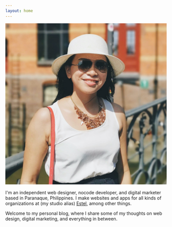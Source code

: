 ```yaml
---
layout: home
---
```


<div class="hero-container">
        <div class="hero">
            <div class="left">
            <img src="/assets/CrystalCamarao.jpeg" class="picture">
            </div>
            <div class="right">
                <p>I'm an independent web designer, nocode developer, and digital marketer based in Paranaque, Philippines. I make websites and apps for all kinds of organizations at (my studio alias) <a href="https://estel.design" target="_blank">Estel</a>, among other things. </p>
                <p>Welcome to my personal blog, where I share some of my thoughts on web design, digital marketing, and everything in between.</p>
            </div>
        </div>
    </div>